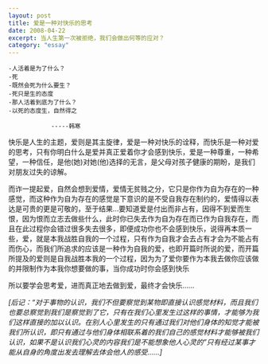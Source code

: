 ```yaml
---
layout: post
title: 爱是一种对快乐的思考
date: 2008-04-22
excerpt: 当人生第一次被拒绝，我们会做出何等的应对？
category: "essay"
---
```


<pre><code>-人活着是为了什么？
-死
-既然会死为什么要生？
-死只是生的态度
-那人活着到底为了什么？
-以死的态度生，自然得之
			
			-----韩寒</code></pre>
              
    
快乐是人生的主题，爱则是其主旋律，爱是一种对快乐的诠释，而快乐是一种对爱的思考，只有你明白什么是爱并真正爱着你才会感到快乐，爱是一种尊重，一种希望，一种信任，是他(她)对她(他)选择的无言，是父母对孩子健康的期盼，是我们对朋友过失的谅解。

而诈一提起爱，自然会想到爱情，爱情无贫贱之分，它只是你作为自为存在的一种感觉，而这种作为自为存在的感觉是下意识的是不受自我存在制约的，爱情得以表达是可贵的更是可敬的，至于结果…要知道爱是付出而非占有，因得不到爱而生恨，因为恨而立志去做些什么，此时你已失去作为自为存在而已作为自我存在，而且在此过程你会错过很多失去很多，即便成功你也不会感到快乐，说得再本质一些，爱，就是本我战胜自我的一个过程，只有作为自我才会去占有才会为不能占有而伤心，而我们所追求的应该是一种作为自我的爱，也即开篇时所说的爱，而开篇所提及的爱则是自我战胜本我的一个过程，因为为了爱你要作为本我去做你应该做的并限制作为本我你想要做的事，当你成功时你会感到快乐

所以要学会思考爱，进而真正地去做到爱，最终才会快乐……

*[后记：“对于事物的认识，我们不但要察觉到某物即直接认识感觉材料，而且我们也要总察觉到我们是察觉到了它，只有在我们心里发生过这样的事情，才能够为我们这样直接的加以认识。在别人心里发生的只有通过我们对他们身体的知觉才能被我们所认识，即只有通过与他们身体相联系着的我们自己的感觉材料才能够被我们认识，如果不是认识我们心灵的内容我们是不能想象他人心灵的”只有经过某事才能从自身的角度出发去理解去体会他人的感受……]*